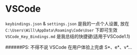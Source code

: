 # VSCode
`keybindings.json` & `settings.json` 是我的一点个人设置, 放在 `C:\Users\Will\AppData\Roaming\Code\User` 下即可生效  
`VSCode_Key_Bindings.md` 是我总结的快捷键(适用于VSCode1.1)  

######PS: 不得不说 VSCode 在用户体验上完虐 S\*、e\*、v\*...  

